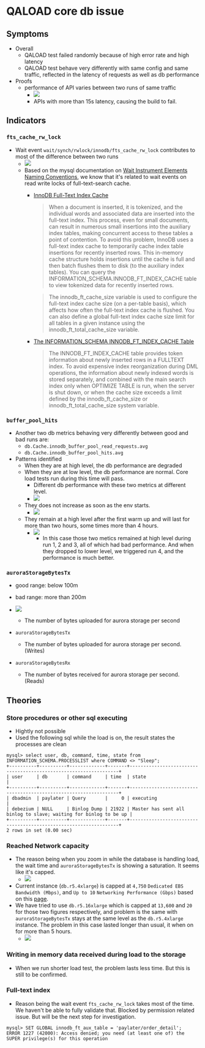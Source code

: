# QALOAD core db issue

## Symptoms 
- Overall
  - QALOAD test failed randomly because of high error rate and high latency
  - QALOAD test behave very differently with same config and same traffic, reflected in the latency of requests as well as db performance
- Proofs
  - performance of API varies between two runs of same traffic
    - ![](performance%20of%20API%20varies%20between%20two%20runs%20of%20same%20traffic.png)
    - APIs with more than 15s latency, causing the build to fail.

## Indicators

### `fts_cache_rw_lock` 

- Wait event `wait/synch/rwlock/innodb/fts_cache_rw_lock` contributes to most of the difference between two runs
  - ![](wait%20event%20contributes%20to%20most%20of%20the%20vcpu%20difference%20between%20two%20runs.png)
  - Based on the mysql documentation on [Wait Instrument Elements Naming Conventions](https://dev.mysql.com/doc/refman/5.6/en/performance-schema-instrument-naming.html#performance-schema-wait-instrument-elements), we know that it's related to wait events on read write locks of full-text-search cache.
    - [InnoDB Full-Text Index Cache](https://dev.mysql.com/doc/refman/5.6/en/innodb-fulltext-index.html#innodb-fulltext-index-cache)
      > When a document is inserted, it is tokenized, and the individual words and associated data are inserted into the full-text index. This process, even for small documents, can result in numerous small insertions into the auxiliary index tables, making concurrent access to these tables a point of contention. To avoid this problem, InnoDB uses a full-text index cache to temporarily cache index table insertions for recently inserted rows. This in-memory cache structure holds insertions until the cache is full and then batch flushes them to disk (to the auxiliary index tables). You can query the INFORMATION_SCHEMA.INNODB_FT_INDEX_CACHE table to view tokenized data for recently inserted rows.

      > The innodb_ft_cache_size variable is used to configure the full-text index cache size (on a per-table basis), which affects how often the full-text index cache is flushed. You can also define a global full-text index cache size limit for all tables in a given instance using the innodb_ft_total_cache_size variable.
    - [The INFORMATION_SCHEMA INNODB_FT_INDEX_CACHE Table](https://dev.mysql.com/doc/refman/5.6/en/information-schema-innodb-ft-index-cache-table.html)
      > The INNODB_FT_INDEX_CACHE table provides token information about newly inserted rows in a FULLTEXT index. To avoid expensive index reorganization during DML operations, the information about newly indexed words is stored separately, and combined with the main search index only when OPTIMIZE TABLE is run, when the server is shut down, or when the cache size exceeds a limit defined by the innodb_ft_cache_size or innodb_ft_total_cache_size system variable.


### `buffer_pool_hits`
- Another two db metrics behaving very differently between good and bad runs are:
  - `db.Cache.innodb_buffer_pool_read_requests.avg`
  - `db.Cache.innodb_buffer_pool_hits.avg`
- Patterns identified
  - When they are at high level, the db performance are degraded
  - When they are at low level, the db performance are normal. Core load tests run during this time will pass.
    - Different db performance with these two metrics at different level.
    - ![](db%20metrics%20indicating%20a%20workload%20going%20on.png)
  - They does not increase as soon as the env starts.
    - ![](They%20does%20not%20increase%20as%20soon%20as%20the%20env%20starts..png)
  - They remain at a high level after the first warm up and will last for more than two hours, some times more than 4 hours.
    - ![](they%20last%20for%20hours.png)
      - In this case those two metics remained at high level during run 1, 2 and 3, all of which had bad performance. And when they dropped to lower level, we triggered run 4, and the performance is much better.


### `auroraStorageBytesTx`

- good range: below 100m
- bad range: more than 200m
- ![](auroraStorageBytesTx%20trend.png)
  - The number of bytes uploaded for aurora storage per second

- `auroraStorageBytesTx`
  - The number of bytes uploaded for aurora storage per second. (Writes)
- `auroraStorageBytesRx`
  - The number of bytes received for aurora storage per second. (Reads)




## Theories

### Store procedures or other sql executing
  - Hightly not possible
  - Used the following sql while the load is on, the result states the processes are clean
  ```
  mysql> select user, db, command, time, state from INFORMATION_SCHEMA.PROCESSLIST where COMMAND <> "Sleep";
  +----------+----------+-------------+-------+------------------------------------------------------------------+
  | user     | db       | command     | time  | state                                                            |
  +----------+----------+-------------+-------+------------------------------------------------------------------+
  | dbadmin  | paylater | Query       |     0 | executing                                                        |
  | debezium | NULL     | Binlog Dump | 21922 | Master has sent all binlog to slave; waiting for binlog to be up |
  +----------+----------+-------------+-------+------------------------------------------------------------------+
  2 rows in set (0.00 sec)
  ```
### Reached Network capacity
  - The reason being when you zoom in while the database is handling load, the wait time and `auroraStorageBytesTx` is showing a saturation. It seems like it's capped.
    - ![](The%20database%20load%20shows%20a%20saturation.png)
  - Current instance (`db.r5.4xlarge`) is capped at `4,750` `Dedicated EBS Bandwidth (Mbps)`, and `Up to 10` `Networking Performance (Gbps)` based on this [page](https://aws.amazon.com/rds/instance-types/).
  - We have tried to use `db.r5.16xlarge` which is capped at `13,600` and	`20` for those two figures respectively, and problem is the same with `auroraStorageBytesTx` stays at the same level as the `db.r5.4xlarge` instance. The problem in this case lasted longer than usual, it when on for more than 5 hours.
    - ![](db.r5.16xlarge%20presents%20the%20same%20problem.png)
### Writing in memory data received during load to the storage
  - When we run shorter load test, the problem lasts less time. But this is still to be confirmed. 

### Full-text index
  - Reason being the wait event `fts_cache_rw_lock` takes most of the time. We haven't be able to fully validate that. Blocked by permission related issue. But will be the next step for investigation.
  ```
  mysql> SET GLOBAL innodb_ft_aux_table = 'paylater/order_detail';
  ERROR 1227 (42000): Access denied; you need (at least one of) the SUPER privilege(s) for this operation

  ```


